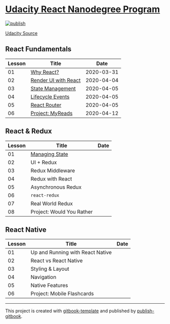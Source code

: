 # [Udacity React Nanodegree Program](https://tuliren.dev/react-nd/)

[![publish](https://github.com/tuliren/react-nd/workflows/publish/badge.svg)](https://tuliren.dev/react-nd/)

[Udacity Source](https://www.udacity.com/course/react-nanodegree--nd019)

## React Fundamentals

| Lesson | Title | Date |
| ---- | ---- | ---- |
| 01 | [Why React?](notes/01-01-why-react.md) | 2020-03-31 |
| 02 | [Render UI with React](notes/01-02-render-ui-with-react.md) | 2020-04-04 |
| 03 | [State Management](notes/01-03-state-management.md) | 2020-04-05 |
| 04 | [Lifecycle Events](notes/01-04-lifecycle-events.md) | 2020-04-05 |
| 05 | [React Router](notes/01-05-react-router.md) | 2020-04-05 |
| 06 | [Project: MyReads](myreads/) | 2020-04-12 |

## React & Redux

| Lesson | Title | Date |
| ---- | ---- | ---- |
| 01 | [Managing State](notes/02-01-managing-state.md) | |
| 02 | UI + Redux | |
| 03 | Redux Middleware | |
| 04 | Redux with React | |
| 05 | Asynchronous Redux | |
| 06 | `react-redux` | |
| 07 | Real World Redux | |
| 08 | Project: Would You Rather | |

## React Native

| Lesson | Title | Date |
| ---- | ---- | ---- |
| 01 | Up and Running with React Native | |
| 02 | React vs React Native | |
| 03 | Styling & Layout | |
| 04 | Navigation | |
| 05 | Native Features | |
| 06 | Project: Mobile Flashcards | |

----

This project is created with [gitbook-template](https://github.com/tuliren/gitbook-template) and published by [publish-gitbook](https://github.com/tuliren/publish-gitbook).
